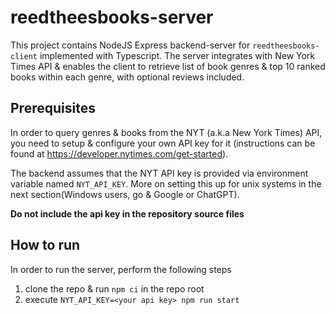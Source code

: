 # reedtheesbooks-server

This project contains NodeJS Express backend-server for `reedtheesbooks-client` implemented with Typescript. The server integrates with New York Times API & enables the client to retrieve list of book genres & top 10 ranked books within each genre, with optional reviews included.

## Prerequisites
In order to query genres & books from the NYT (a.k.a New York Times) API, you need to setup & configure your own API key for it (instructions can be found at https://developer.nytimes.com/get-started).

The backend assumes that the NYT API key is provided via environment variable named `NYT_API_KEY`. More on setting this up for unix systems in the next section(Windows users, go & Google or ChatGPT).

**Do not include the api key in the repository source files**

## How to run

In order to run the server, perform the following steps

1. clone the repo & run `npm ci` in the repo root
2. execute `NYT_API_KEY=<your api key> npm run start`